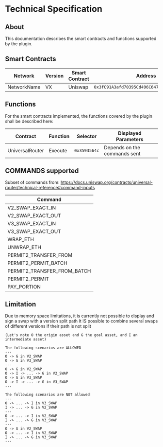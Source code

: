 # Technical Specification

## About

This documentation describes the smart contracts and functions supported by the plugin.

## Smart Contracts

|  Network | Version | Smart Contract | Address |
|   ----   |   ---   |      ----      |   ---   |
| NetworkName   | VX  | Uniswap  | `0x3fC91A3afd70395Cd496C647d5a6CC9D4B2b7FAD` |

## Functions

For the smart contracts implemented, the functions covered by the plugin shall be described here:

|Contract |    Function   | Selector  | Displayed Parameters |
|   ---   |    ---        | ---       | --- |
|UniversalRouter  | Execute           | `0x3593564c` | Depends on the commands sent |

## COMMANDS supported

Subset of commands from:
https://docs.uniswap.org/contracts/universal-router/technical-reference#command-inputs

| Command |
| ---- |
| V2_SWAP_EXACT_IN | 
| V2_SWAP_EXACT_OUT |
| V3_SWAP_EXACT_IN |
| V3_SWAP_EXACT_OUT |
| WRAP_ETH |
| UNWRAP_ETH |
| PERMIT2_TRANSFER_FROM |
| PERMIT2_PERMIT_BATCH |
| PERMIT2_TRANSFER_FROM_BATCH |
| PERMIT2_PERMIT |
| PAY_PORTION |

## Limitation

Due to memory space limitations, it is currently not possible to display and sign a swap with a version split path
It IS possible to combine several swaps of different versions if their path is not split
```
(Let's note O the origin asset and G the goal asset, and I an intermediate asset)

The following scenarios are ALLOWED
--- 
O -> G in V2_SWAP
O -> G in V3_SWAP
---
O -> G in V2_SWAP
O -> I -> ... -> G in V2_SWAP
O -> G in V3_SWAP
O -> I -> ... -> G in V3_SWAP
---

The following scenarios are NOT allowed
---
O -> ... -> I in V3_SWAP
I -> ... -> G in V2_SWAP
---
O -> ... -> I in V2_SWAP
I -> ... -> G in V3_SWAP
---
O -> G in V2_SWAP
O -> ... -> I in V2_SWAP
I -> ... -> G in V3_SWAP
---
```
